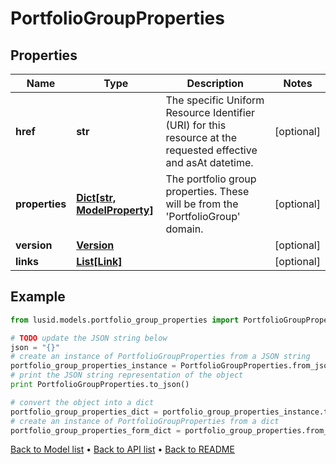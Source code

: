 # PortfolioGroupProperties


## Properties
Name | Type | Description | Notes
------------ | ------------- | ------------- | -------------
**href** | **str** | The specific Uniform Resource Identifier (URI) for this resource at the requested effective and asAt datetime. | [optional] 
**properties** | [**Dict[str, ModelProperty]**](ModelProperty.md) | The portfolio group properties. These will be from the &#39;PortfolioGroup&#39; domain. | [optional] 
**version** | [**Version**](Version.md) |  | [optional] 
**links** | [**List[Link]**](Link.md) |  | [optional] 

## Example

```python
from lusid.models.portfolio_group_properties import PortfolioGroupProperties

# TODO update the JSON string below
json = "{}"
# create an instance of PortfolioGroupProperties from a JSON string
portfolio_group_properties_instance = PortfolioGroupProperties.from_json(json)
# print the JSON string representation of the object
print PortfolioGroupProperties.to_json()

# convert the object into a dict
portfolio_group_properties_dict = portfolio_group_properties_instance.to_dict()
# create an instance of PortfolioGroupProperties from a dict
portfolio_group_properties_form_dict = portfolio_group_properties.from_dict(portfolio_group_properties_dict)
```
[Back to Model list](../README.md#documentation-for-models) &#8226; [Back to API list](../README.md#documentation-for-api-endpoints) &#8226; [Back to README](../README.md)


